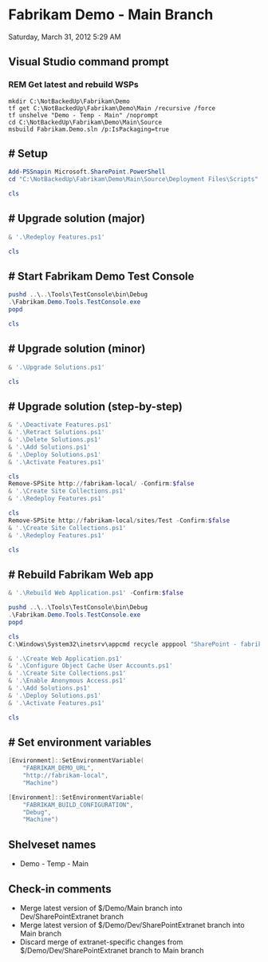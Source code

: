 ﻿# Fabrikam Demo - Main Branch

Saturday, March 31, 2012
5:29 AM

## Visual Studio command prompt

### REM Get latest and rebuild WSPs

```Console
mkdir C:\NotBackedUp\Fabrikam\Demo
tf get C:\NotBackedUp\Fabrikam\Demo\Main /recursive /force
tf unshelve "Demo - Temp - Main" /noprompt
cd C:\NotBackedUp\Fabrikam\Demo\Main\Source
msbuild Fabrikam.Demo.sln /p:IsPackaging=true
```

## # Setup

```PowerShell
Add-PSSnapin Microsoft.SharePoint.PowerShell
cd "C:\NotBackedUp\Fabrikam\Demo\Main\Source\Deployment Files\Scripts"
```

```PowerShell
cls
```

## # Upgrade solution (major)

```PowerShell
& '.\Redeploy Features.ps1'
```

```PowerShell
cls
```

## # Start Fabrikam Demo Test Console

```PowerShell
pushd ..\..\Tools\TestConsole\bin\Debug
.\Fabrikam.Demo.Tools.TestConsole.exe
popd
```

```PowerShell
cls
```

## # Upgrade solution (minor)

```PowerShell
& '.\Upgrade Solutions.ps1'
```

```PowerShell
cls
```

## # Upgrade solution (step-by-step)

```PowerShell
& '.\Deactivate Features.ps1'
& '.\Retract Solutions.ps1'
& '.\Delete Solutions.ps1'
& '.\Add Solutions.ps1'
& '.\Deploy Solutions.ps1'
& '.\Activate Features.ps1'
```

```PowerShell
cls
Remove-SPSite http://fabrikam-local/ -Confirm:$false
& '.\Create Site Collections.ps1'
& '.\Redeploy Features.ps1'
```

```PowerShell
cls
Remove-SPSite http://fabrikam-local/sites/Test -Confirm:$false
& '.\Create Site Collections.ps1'
& '.\Redeploy Features.ps1'
```

```PowerShell
cls
```

## # Rebuild Fabrikam Web app

```PowerShell
& '.\Rebuild Web Application.ps1' -Confirm:$false

pushd ..\..\Tools\TestConsole\bin\Debug
.\Fabrikam.Demo.Tools.TestConsole.exe
popd
```

```PowerShell
cls
C:\Windows\System32\inetsrv\appcmd recycle apppool "SharePoint - fabrikam-local80"

& '.\Create Web Application.ps1'
& '.\Configure Object Cache User Accounts.ps1'
& '.\Create Site Collections.ps1'
& '.\Enable Anonymous Access.ps1'
& '.\Add Solutions.ps1'
& '.\Deploy Solutions.ps1'
& '.\Activate Features.ps1'
```

```PowerShell
cls
```

## # Set environment variables

```PowerShell
[Environment]::SetEnvironmentVariable(
    "FABRIKAM_DEMO_URL",
    "http://fabrikam-local",
    "Machine")

[Environment]::SetEnvironmentVariable(
    "FABRIKAM_BUILD_CONFIGURATION",
    "Debug",
    "Machine")
```

## Shelveset names

- Demo - Temp - Main

## Check-in comments

- Merge latest version of \$/Demo/Main branch into Dev/SharePointExtranet branch
- Merge latest version of \$/Demo/Dev/SharePointExtranet branch into Main branch
- Discard merge of extranet-specific changes from \$/Demo/Dev/SharePointExtranet branch to Main branch
